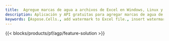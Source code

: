 ```yaml
---
title:  Agregue marcas de agua a archivos de Excel en Windows, Linux y macOS
description: Aplicación y API gratuitas para agregar marcas de agua de imagen o texto en archivos XLS, XLSX y ODS
keywords: [Aspose.Cells., add watermark to Excel file., insert watermark to Excel file., create watermark in Excel file., remove watermark from Excel file., operate watermark in Excel file., access watermark in Excel file]
---
```

{{< blocks/products/pf/agp/feature-solution >}} 

